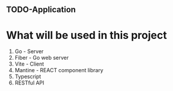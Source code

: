 ## TODO-Application

# What will be used in this project
1. Go - Server
2. Fiber - Go web server
3. Vite - Client
4. Mantine - REACT component library
5. Typescript
6. RESTful API
